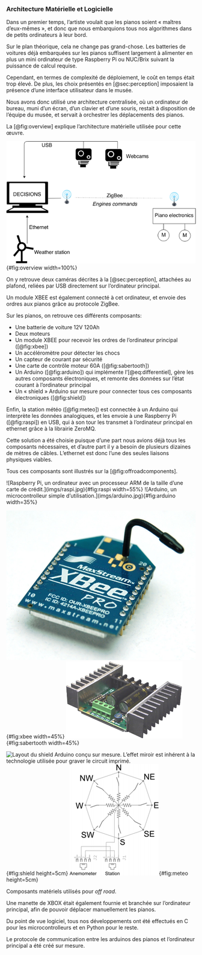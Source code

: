 ### Architecture Matérielle et Logicielle

Dans un premier temps, l’artiste voulait que les pianos soient « maîtres d’eux-mêmes », et donc que nous embarquions
tous nos algorithmes dans de petits ordinateurs à leur bord.

Sur le plan théorique, cela ne change pas grand-chose. Les batteries de voitures déjà embarquées sur les pianos
suffisent largement à alimenter en plus un mini ordinateur de type Raspberry Pi ou NUC/Brix suivant la puissance de
calcul requise.

Cependant, en termes de complexité de déploiement, le coût en temps était trop élevé. De plus, les choix présentés en
[@sec:perception] imposaient la présence d’une interface utilisateur dans le musée.

Nous avons donc utilisé une architecture centralisée, où un ordinateur de bureau, muni d’un écran, d’un clavier et
d’une souris, restait à disposition de l’équipe du musée, et servait à orchestrer les déplacements des
pianos.

La [@fig:overview] explique l’architecture matérielle utilisée pour cette œuvre.

![Architecture matérielle de l’œuvre *off road*.](imgs/overview.png){#fig:overview width=100%}

On y retrouve deux caméras décrites à la [@sec:perception], attachées au plafond, reliées par USB directement sur
l’ordinateur principal.

Un module XBEE est également connecté à cet ordinateur, et envoie des ordres aux pianos grâce au protocole ZigBee.

Sur les pianos, on retrouve ces différents composants:

* Une batterie de voiture 12V 120Ah
* Deux moteurs
* Un module XBEE pour recevoir les ordres de l’ordinateur principal ([@fig:xbee])
* Un accéléromètre pour détecter les chocs
* Un capteur de courant par sécurité
* Une carte de contrôle moteur 60A ([@fig:sabertooth])
* Un Arduino ([@fig:arduino]) qui implémente l’[@eq:differentiel], gère les autres composants électroniques, et remonte
  des données sur l’état courant à l’ordinateur principal
* Un « shield » Arduino sur mesure pour connecter tous ces composants électroniques ([@fig:shield])

Enfin, la station météo ([@fig:meteo]) est connectée à un Arduino qui interprète les données analogiques, et les envoie
à une Raspberry Pi ([@fig:raspi]) en USB, qui à son tour les transmet à l’ordinateur principal en ethernet grâce à la
librairie ZeroMQ.

Cette solution a été choisie puisque d’une part nous avions déjà tous les composants nécessaires, et d’autre part il y
a besoin de plusieurs dizaines de mètres de câbles. L’ethernet est donc l’une des seules liaisons physiques viables.

Tous ces composants sont illustrés sur la [@fig:offroadcomponents].

<div id="fig:offroadcomponents">
![Raspberry Pi, un ordinateur avec un processeur ARM de la taille d’une carte de crédit.](imgs/raspi.jpg){#fig:raspi
width=55%}
![Arduino, un microcontrolleur simple d’utilisation.](imgs/arduino.jpg){#fig:arduino width=35%}

![Module XBEE, pour transmettre des données sans fil.](imgs/xbee.jpg){#fig:xbee width=45%}
![Carte de contrôle moteurs.](imgs/sabertooth.png){#fig:sabertooth width=45%}

![Layout du shield Arduino conçu sur mesure. L’effet miroir est inhérent à la technologie utilisée pour graver le
circuit imprimé.](imgs/kennim.png){#fig:shield height=5cm}
![Schéma électrique de la girouette et de l’anémomètre utilisé.](imgs/analog.png){#fig:meteo height=5cm}

Composants matériels utilisés pour *off road*.
</div>

Une manette de XBOX était également fournie et branchée sur l’ordinateur principal, afin de pouvoir déplacer
manuellement les pianos.

Du point de vue logiciel, tous nos développements ont été effectués en C pour les microcontrolleurs et en Python pour
le reste.

Le protocole de communication entre les arduinos des pianos et l’ordinateur principal a été créé sur mesure.
